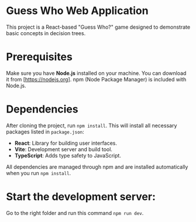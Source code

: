 # Guess Who Web Application

This project is a React-based "Guess Who?" game designed to demonstrate basic concepts in decision trees.

# Prerequisites

Make sure you have **Node.js** installed on your machine. You can download it from [https://nodejs.org]. npm (Node Package Manager) is included with Node.js.

#  Dependencies

After cloning the project, run `npm install`. This will install all necessary packages listed in `package.json`:

- **React**: Library for building user interfaces.
- **Vite**: Development server and build tool.
- **TypeScript**: Adds type safety to JavaScript.

All dependencies are managed through npm and are installed automatically when you run `npm install`.

#  Start the development server:
Go to the right folder and run this command `npm run dev`.
